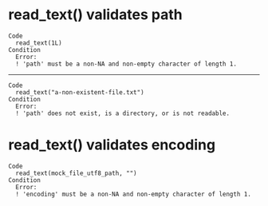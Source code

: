 # read_text() validates path

    Code
      read_text(1L)
    Condition
      Error:
      ! 'path' must be a non-NA and non-empty character of length 1.

---

    Code
      read_text("a-non-existent-file.txt")
    Condition
      Error:
      ! 'path' does not exist, is a directory, or is not readable.

# read_text() validates encoding

    Code
      read_text(mock_file_utf8_path, "")
    Condition
      Error:
      ! 'encoding' must be a non-NA and non-empty character of length 1.

